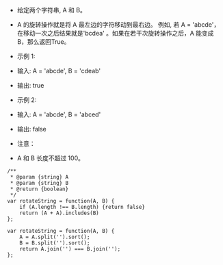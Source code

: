 - 给定两个字符串, A 和 B。

- A 的旋转操作就是将 A 最左边的字符移动到最右边。 例如, 若 A = 'abcde'，在移动一次之后结果就是'bcdea' 。如果在若干次旋转操作之后，A 能变成B，那么返回True。

- 示例 1:
- 输入: A = 'abcde', B = 'cdeab'
- 输出: true

- 示例 2:
- 输入: A = 'abcde', B = 'abced'
- 输出: false
- 注意：

- A 和 B 长度不超过 100。

```
/**
 * @param {string} A
 * @param {string} B
 * @return {boolean}
 */
var rotateString = function(A, B) {
    if (A.length !== B.length) {return false}
    return (A + A).includes(B)
};

var rotateString = function(A, B) {
    A = A.split('').sort();
    B = B.split('').sort();
    return A.join('') === B.join('');
};

```

